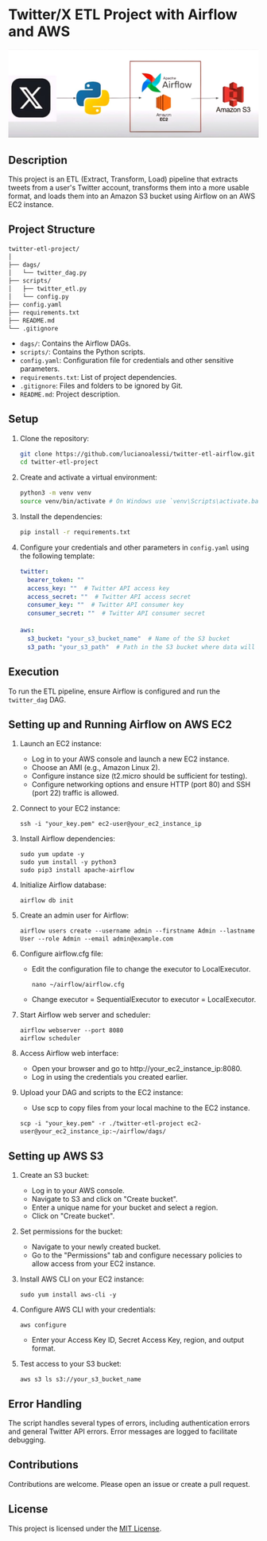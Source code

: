 # Twitter/X ETL Project with Airflow and AWS

![alt text](pipeline.jpeg)

## Description

This project is an ETL (Extract, Transform, Load) pipeline that extracts tweets from a user's Twitter account, transforms them into a more usable format, and loads them into an Amazon S3 bucket using Airflow on an AWS EC2 instance.

## Project Structure

    
    twitter-etl-project/
    │
    ├── dags/
    │   └── twitter_dag.py
    ├── scripts/
    │   ├── twitter_etl.py
    │   └── config.py
    ├── config.yaml
    ├── requirements.txt
    ├── README.md
    └── .gitignore
    


- `dags/`: Contains the Airflow DAGs.
- `scripts/`: Contains the Python scripts.
- `config.yaml`: Configuration file for credentials and other sensitive parameters.
- `requirements.txt`: List of project dependencies.
- `.gitignore`: Files and folders to be ignored by Git.
- `README.md`: Project description.

## Setup

1. Clone the repository:
    ```bash
    git clone https://github.com/lucianoalessi/twitter-etl-airflow.git
    cd twitter-etl-project
    ```

2. Create and activate a virtual environment:
    ```bash
    python3 -m venv venv
    source venv/bin/activate # On Windows use `venv\Scripts\activate.bat`
    ```

3. Install the dependencies:
    ```bash
    pip install -r requirements.txt
    ```

4. Configure your credentials and other parameters in `config.yaml` using the following template:

    ```yaml
    twitter:
      bearer_token: ""
      access_key: ""  # Twitter API access key
      access_secret: ""  # Twitter API access secret
      consumer_key: ""  # Twitter API consumer key
      consumer_secret: ""  # Twitter API consumer secret

    aws:
      s3_bucket: "your_s3_bucket_name"  # Name of the S3 bucket
      s3_path: "your_s3_path"  # Path in the S3 bucket where data will be stored
    ```

## Execution

To run the ETL pipeline, ensure Airflow is configured and run the `twitter_dag` DAG.



## Setting up and Running Airflow on AWS EC2

1. Launch an EC2 instance:

    - Log in to your AWS console and launch a new EC2 instance.
    - Choose an AMI (e.g., Amazon Linux 2).
    - Configure instance size (t2.micro should be sufficient for testing).
    - Configure networking options and ensure HTTP (port 80) and SSH (port 22) traffic is allowed.

2. Connect to your EC2 instance:

    ```
    ssh -i "your_key.pem" ec2-user@your_ec2_instance_ip
    ```

3. Install Airflow dependencies:

    ```console
    sudo yum update -y
    sudo yum install -y python3
    sudo pip3 install apache-airflow
    ```

4. Initialize Airflow database:

    ```console
    airflow db init
    ```
5. Create an admin user for Airflow:


    ```console
    airflow users create --username admin --firstname Admin --lastname User --role Admin --email admin@example.com
    ```

6. Configure airflow.cfg file:

    - Edit the configuration file to change the executor to LocalExecutor.

        ```console
        nano ~/airflow/airflow.cfg
        ```
    - Change executor = SequentialExecutor to executor = LocalExecutor.

7. Start Airflow web server and scheduler:

    ```console
    airflow webserver --port 8080
    airflow scheduler
    ```

8. Access Airflow web interface:

    - Open your browser and go to http://your_ec2_instance_ip:8080.
    - Log in using the credentials you created earlier.

9. Upload your DAG and scripts to the EC2 instance:

    - Use scp to copy files from your local machine to the EC2 instance.

    ```console
    scp -i "your_key.pem" -r ./twitter-etl-project ec2-user@your_ec2_instance_ip:~/airflow/dags/
    ```
## Setting up AWS S3

1. Create an S3 bucket:

    - Log in to your AWS console.
    - Navigate to S3 and click on "Create bucket".
    - Enter a unique name for your bucket and select a region.
    - Click on "Create bucket".

2. Set permissions for the bucket:

    - Navigate to your newly created bucket.
    - Go to the "Permissions" tab and configure necessary policies to allow access from your EC2 instance.

3. Install AWS CLI on your EC2 instance:

    ```console
    sudo yum install aws-cli -y
    ```
4. Configure AWS CLI with your credentials:

    ```console
    aws configure
    ```
    - Enter your Access Key ID, Secret Access Key, region, and output format.

5. Test access to your S3 bucket:

    ```console
    aws s3 ls s3://your_s3_bucket_name
    ```

## Error Handling

The script handles several types of errors, including authentication errors and general Twitter API errors. Error messages are logged to facilitate debugging.

## Contributions

Contributions are welcome. Please open an issue or create a pull request.

## License

This project is licensed under the [MIT License](LICENSE).